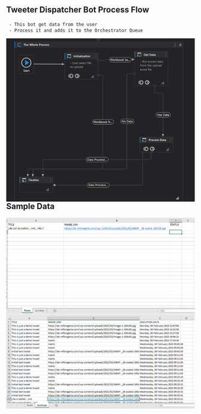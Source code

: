 ## Tweeter Dispatcher Bot Process Flow
``````
 - This bot get data from the user
 - Process it and adds it to the Orchestrator Queue
``````
<img style="float: right;" src="Assets/dispatcher_main.PNG" alt="process flow" />

## Sample Data
<img style="float: right;" src="Assets/SampleData.PNG" alt="sample data" />
<img style="float: right;" src="Assets/SampleData2.PNG" alt="sample data" />


